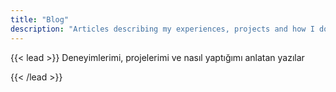 ```yaml
---
title: "Blog"
description: "Articles describing my experiences, projects and how I do it."
---
```


{{< lead >}}
Deneyimlerimi, projelerimi ve nasıl yaptığımı anlatan yazılar
<!-- Articles describing my experiences, projects and how I do it -->
{{< /lead >}}


